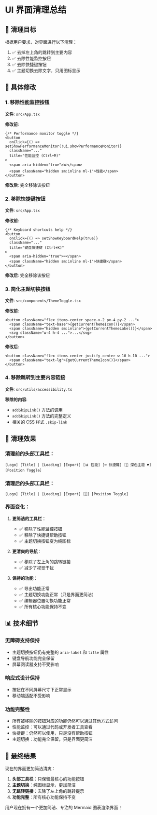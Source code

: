 # UI 界面清理总结

## 🎯 清理目标

根据用户要求，对界面进行以下清理：

1. ✅ 去掉左上角的跳转到主要内容
2. ✅ 去除性能监控按钮
3. ✅ 去除快捷键按钮
4. ✅ 主题切换去除文字，只用图标显示

## 🔧 具体修改

### 1. 移除性能监控按钮

**文件**: `src/App.tsx`

**修改前**:
```tsx
{/* Performance monitor toggle */}
<button
  onClick={() => setShowPerformanceMonitor(!ui.showPerformanceMonitor)}
  className="..."
  title="性能监控 (Ctrl+M)"
>
  <span aria-hidden="true">📊</span>
  <span className="hidden sm:inline ml-1">性能</span>
</button>
```

**修改后**: 完全移除该按钮

### 2. 移除快捷键按钮

**文件**: `src/App.tsx`

**修改前**:
```tsx
{/* Keyboard shortcuts help */}
<button
  onClick={() => setShowKeyboardHelp(true)}
  className="..."
  title="键盘快捷键 (Ctrl+K)"
>
  <span aria-hidden="true">⌨️</span>
  <span className="hidden sm:inline ml-1">快捷键</span>
</button>
```

**修改后**: 完全移除该按钮

### 3. 简化主题切换按钮

**文件**: `src/components/ThemeToggle.tsx`

**修改前**:
```tsx
<button className="flex items-center space-x-2 px-4 py-2 ...">
  <span className="text-base">{getCurrentThemeIcon()}</span>
  <span className="hidden sm:inline">{getCurrentThemeLabel()}</span>
  <svg className="w-4 h-4 ...">...</svg>
</button>
```

**修改后**:
```tsx
<button className="flex items-center justify-center w-10 h-10 ...">
  <span className="text-lg">{getCurrentThemeIcon()}</span>
</button>
```

### 4. 移除跳转到主要内容链接

**文件**: `src/utils/accessibility.ts`

**移除的内容**:
- `addSkipLink()` 方法的调用
- `addSkipLink()` 方法的完整定义
- 相关的 CSS 样式 `.skip-link`

## 🎯 清理效果

### 清理前的头部工具栏：
```
[Logo] [Title] | [Loading] [Export] [📊 性能] [⌨️ 快捷键] [🌙 深色主题 ▼] [Position Toggle]
```

### 清理后的头部工具栏：
```
[Logo] [Title] | [Loading] [Export] [🌙] [Position Toggle]
```

### 界面变化：

1. **更简洁的工具栏**：
   - ✅ 移除了性能监控按钮
   - ✅ 移除了快捷键帮助按钮
   - ✅ 主题切换按钮变为纯图标

2. **更清爽的导航**：
   - ✅ 移除了左上角的跳转链接
   - ✅ 减少了视觉干扰

3. **保持的功能**：
   - ✅ 导出功能正常
   - ✅ 主题切换功能正常（只是界面更简洁）
   - ✅ 编辑器位置切换功能正常
   - ✅ 所有核心功能保持不变

## 📊 技术细节

### 无障碍支持保持
- 主题切换按钮仍有完整的 `aria-label` 和 `title` 属性
- 键盘导航功能完全保留
- 屏幕阅读器支持不受影响

### 响应式设计保持
- 按钮在不同屏幕尺寸下正常显示
- 移动端适配不受影响

### 功能完整性
- 所有被移除的按钮对应的功能仍然可以通过其他方式访问
- 性能监控：可以通过代码或开发者工具查看
- 快捷键：仍然可以使用，只是没有帮助按钮
- 主题切换：功能完全保留，只是界面更简洁

## 🎉 最终结果

现在的界面更加简洁清爽：

1. **头部工具栏**：只保留最核心的功能按钮
2. **主题切换**：纯图标显示，更加简洁
3. **无跳转链接**：去除了左上角的跳转提示
4. **功能完整**：所有核心功能保持不变

用户现在拥有一个更加简洁、专注的 Mermaid 图表渲染界面！